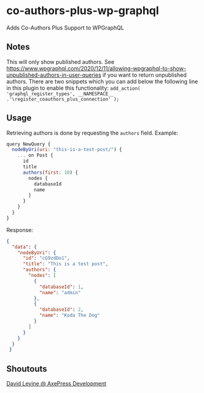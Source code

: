 # co-authors-plus-wp-graphql
Adds Co-Authors Plus Support to WPGraphQL

## Notes
This will only show published authors. 
See https://www.wpgraphql.com/2020/12/11/allowing-wpgraphql-to-show-unpublished-authors-in-user-queries if you want to return unpublished authors. There are two snippets which you can add below the following line in this plugin to enable this functionality:
`add_action( 'graphql_register_types', __NAMESPACE__ .'\register_coauthors_plus_connection' );`

## Usage
Retrieving authors is done by requesting the `authors` field. Example:

```js
query NewQuery {
  nodeByUri(uri: "this-is-a-test-post/") {
    ... on Post {
      id
      title
      authors(first: 10) {
        nodes {
          databaseId
          name
        }
      }
    }
  }
}
```

Response:

```json
{
  "data": {
    "nodeByUri": {
      "id": "cG9zdDo1",
      "title": "This is a test post",
      "authors": {
        "nodes": [
          {
            "databaseId": 1,
            "name": "admin"
          },
          {
            "databaseId": 2,
            "name": "Koda The Dog"
          }
        ]
      }
    }
  }
 }
 ```
 
 ## Shoutouts
 
[David Levine @ AxePress Development](https://github.com/axewp)
